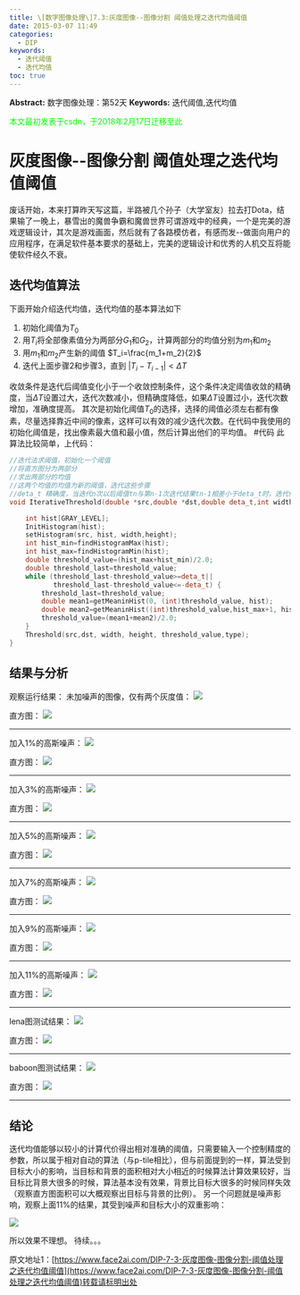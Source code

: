 ```yaml
---
title: \[数字图像处理\]7.3:灰度图像--图像分割 阈值处理之迭代均值阈值
date: 2015-03-07 11:49
categories:
  - DIP
keywords:
  - 迭代阈值
  - 迭代均值
toc: true
---
```

**Abstract:** 数字图像处理：第52天
**Keywords:** 迭代阈值,迭代均值
<!--more-->
<font color="00FF00">本文最初发表于csdn，于2018年2月17日迁移至此</font>
# 灰度图像--图像分割 阈值处理之迭代均值阈值
废话开始，本来打算昨天写这篇，半路被几个孙子（大学室友）拉去打Dota，结果输了一晚上，暴雪出的魔兽争霸和魔兽世界可谓游戏中的经典，一个是完美的游戏逻辑设计，其次是游戏画面，然后就有了各路模仿者，有感而发--做面向用户的应用程序，在满足软件基本要求的基础上，完美的逻辑设计和优秀的人机交互将能使软件经久不衰。
## 迭代均值算法
下面开始介绍迭代均值，迭代均值的基本算法如下

1. 初始化阈值为$T_0$
2. 用$T_i$将全部像素值分为两部分$G_1$和$G_2$，计算两部分的均值分别为$m_1$和$m_2$
3. 用$m_1$和$m_2$产生新的阈值 $T_i=\frac{m_1+m_2}{2}$
4. 迭代上面步骤2和步骤3，直到
$|T_i-T_{i-1}|<\Delta T$

收敛条件是迭代后阈值变化小于一个收敛控制条件，这个条件决定阈值收敛的精确度，当$\Delta T$设置过大，迭代次数减小，但精确度降低，如果$\Delta T$设置过小，迭代次数增加，准确度提高。
其次是初始化阈值$T_0$的选择，选择的阈值必须左右都有像素，尽量选择靠近中间的像素，这样可以有效的减少迭代次数。在代码中我使用的初始化阈值是，找出像素最大值和最小值，然后计算出他们的平均值。
#代码
此算法比较简单，上代码：
```c++
//迭代法求阈值，初始化一个阈值
//将直方图分为两部分
//求出两部分的均值
//这两个均值的均值为新的阈值，迭代这些步骤
//deta_t 精确度，当迭代n次以后阈值tn与第n-1次迭代结果tn-1相差小于deta_t时，迭代停止。
void IterativeThreshold(double *src,double *dst,double deta_t,int width,int height,int type){

    int hist[GRAY_LEVEL];
    InitHistogram(hist);
    setHistogram(src, hist, width,height);
    int hist_min=findHistogramMax(hist);
    int hist_max=findHistogramMin(hist);
    double threshold_value=(hist_max+hist_min)/2.0;
    double threshold_last=threshold_value;
    while (threshold_last-threshold_value>=deta_t||
           threshold_last-threshold_value<=-deta_t) {
        threshold_last=threshold_value;
        double mean1=getMeaninHist(0, (int)threshold_value, hist);
        double mean2=getMeaninHist((int)threshold_value,hist_max+1, hist);
        threshold_value=(mean1+mean2)/2.0;
    }
    Threshold(src,dst, width, height, threshold_value,type);
}
```
## 结果与分析
观察运行结果：
未加噪声的图像，仅有两个灰度值：
![](https://tony4ai-1251394096.cos.ap-hongkong.myqcloud.com/blog_images/DIP-7-3-灰度图像-图像分割-阈值处理之迭代均值阈值/20150307113224804.jpeg)

直方图：
![](https://tony4ai-1251394096.cos.ap-hongkong.myqcloud.com/blog_images/DIP-7-3-灰度图像-图像分割-阈值处理之迭代均值阈值/20150307113240903.jpeg)


----------


加入1%的高斯噪声：
![](https://tony4ai-1251394096.cos.ap-hongkong.myqcloud.com/blog_images/DIP-7-3-灰度图像-图像分割-阈值处理之迭代均值阈值/20150307113445298.jpeg)

直方图：
![](https://tony4ai-1251394096.cos.ap-hongkong.myqcloud.com/blog_images/DIP-7-3-灰度图像-图像分割-阈值处理之迭代均值阈值/20150307113458231.jpeg)

----------

加入3%的高斯噪声：
![](https://tony4ai-1251394096.cos.ap-hongkong.myqcloud.com/blog_images/DIP-7-3-灰度图像-图像分割-阈值处理之迭代均值阈值/20150307113508324.jpeg)

直方图：
![](https://tony4ai-1251394096.cos.ap-hongkong.myqcloud.com/blog_images/DIP-7-3-灰度图像-图像分割-阈值处理之迭代均值阈值/20150307113518027.jpeg)

----------

加入5%的高斯噪声：
![](https://tony4ai-1251394096.cos.ap-hongkong.myqcloud.com/blog_images/DIP-7-3-灰度图像-图像分割-阈值处理之迭代均值阈值/20150307113531490.jpeg)

直方图：
![](https://tony4ai-1251394096.cos.ap-hongkong.myqcloud.com/blog_images/DIP-7-3-灰度图像-图像分割-阈值处理之迭代均值阈值/20150307113544734.jpeg)

----------

加入7%的高斯噪声：
![](https://tony4ai-1251394096.cos.ap-hongkong.myqcloud.com/blog_images/DIP-7-3-灰度图像-图像分割-阈值处理之迭代均值阈值/20150307113559071.jpeg)

直方图：
![](https://tony4ai-1251394096.cos.ap-hongkong.myqcloud.com/blog_images/DIP-7-3-灰度图像-图像分割-阈值处理之迭代均值阈值/20150307113615747.jpeg)

----------

加入9%的高斯噪声：
![](https://tony4ai-1251394096.cos.ap-hongkong.myqcloud.com/blog_images/DIP-7-3-灰度图像-图像分割-阈值处理之迭代均值阈值/20150307113738067.jpeg)

直方图：
![](https://tony4ai-1251394096.cos.ap-hongkong.myqcloud.com/blog_images/DIP-7-3-灰度图像-图像分割-阈值处理之迭代均值阈值/20150307113750532.jpeg)

----------

加入11%的高斯噪声：
![](https://tony4ai-1251394096.cos.ap-hongkong.myqcloud.com/blog_images/DIP-7-3-灰度图像-图像分割-阈值处理之迭代均值阈值/20150307113656011.jpeg)

直方图：
![](https://tony4ai-1251394096.cos.ap-hongkong.myqcloud.com/blog_images/DIP-7-3-灰度图像-图像分割-阈值处理之迭代均值阈值/20150307113709988.jpeg)

----------
lena图测试结果：
![](https://tony4ai-1251394096.cos.ap-hongkong.myqcloud.com/blog_images/DIP-7-3-灰度图像-图像分割-阈值处理之迭代均值阈值/20150307114052601.jpeg)

直方图：
![](https://tony4ai-1251394096.cos.ap-hongkong.myqcloud.com/blog_images/DIP-7-3-灰度图像-图像分割-阈值处理之迭代均值阈值/20150307114114332.jpeg)

----------

baboon图测试结果：
![](https://tony4ai-1251394096.cos.ap-hongkong.myqcloud.com/blog_images/DIP-7-3-灰度图像-图像分割-阈值处理之迭代均值阈值/20150307114249163.jpeg)

直方图：
![](https://tony4ai-1251394096.cos.ap-hongkong.myqcloud.com/blog_images/DIP-7-3-灰度图像-图像分割-阈值处理之迭代均值阈值/20150307114301940.jpeg)

----------
## 结论
迭代均值能够以较小的计算代价得出相对准确的阈值，只需要输入一个控制精度的参数，所以属于相对自动的算法（与p-tile相比），但与前面提到的一样，算法受到目标大小的影响，当目标和背景的面积相对大小相近的时候算法计算效果较好，当目标比背景大很多的时候，算法基本没有效果，背景比目标大很多的时候同样失效（观察直方图面积可以大概观察出目标与背景的比例）。
另一个问题就是噪声影响，观察上面11%的结果，其受到噪声和目标大小的双重影响：

![](https://tony4ai-1251394096.cos.ap-hongkong.myqcloud.com/blog_images/DIP-7-3-灰度图像-图像分割-阈值处理之迭代均值阈值/20150307114931847.png)

所以效果不理想。
待续。。。





原文地址1：[https://www.face2ai.com/DIP-7-3-灰度图像-图像分割-阈值处理之迭代均值阈值](https://www.face2ai.com/DIP-7-3-灰度图像-图像分割-阈值处理之迭代均值阈值)转载请标明出处
